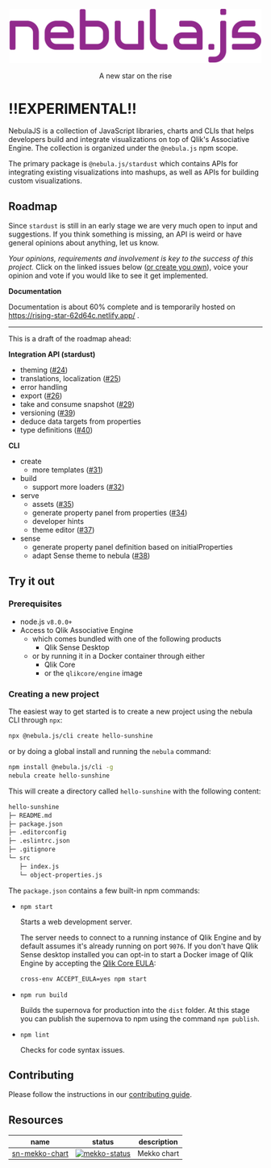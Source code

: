 <p align="center">
  <img width="500" src="./docs/assets/logos/nebula.png" alt="nebula.js logo" />
</p>
<p align="center">A new star on the rise</p>

# !!EXPERIMENTAL!!

NebulaJS is a collection of JavaScript libraries, charts and CLIs that helps developers build and integrate visualizations on top of Qlik's Associative Engine. The collection is organized under the `@nebula.js` npm scope.

The primary package is `@nebula.js/stardust` which contains APIs for integrating existing visualizations into mashups, as well as APIs for building custom visualizations.

## Roadmap

Since `stardust` is still in an early stage we are very much open to input and suggestions. If you think something is missing, an API is weird or have general opinions about anything, let us know.

_Your opinions, requirements and involvement is key to the success of this project._ Click on the linked issues below ([or create you own](https://github.com/qlik-oss/nebula.js/issues/new/choose)), voice your opinion and vote if you would like to see it get implemented.

**Documentation**

Documentation is about 60% complete and is temporarily hosted on https://rising-star-62d64c.netlify.app/ .

---

This is a draft of the roadmap ahead:

**Integration API (stardust)**

- theming ([#24](https://github.com/qlik-oss/nebula.js/issues/24))
- translations, localization ([#25](https://github.com/qlik-oss/nebula.js/issues/25))
- error handling
- export ([#26](https://github.com/qlik-oss/nebula.js/issues/26))
- take and consume snapshot ([#29](https://github.com/qlik-oss/nebula.js/issues/29))
- versioning ([#39](https://github.com/qlik-oss/nebula.js/issues/39))
- deduce data targets from properties
- type definitions ([#40](https://github.com/qlik-oss/nebula.js/issues/40))

**CLI**

- create
  - more templates ([#31](https://github.com/qlik-oss/nebula.js/issues/31))
- build
  - support more loaders ([#32](https://github.com/qlik-oss/nebula.js/issues/32))
- serve
  - assets ([#35](https://github.com/qlik-oss/nebula.js/issues/35))
  - generate property panel from properties ([#34](https://github.com/qlik-oss/nebula.js/issues/34))
  - developer hints
  - theme editor ([#37](https://github.com/qlik-oss/nebula.js/issues/37))
- sense
  - generate property panel definition based on initialProperties
  - adapt Sense theme to nebula ([#38](https://github.com/qlik-oss/nebula.js/issues/38))

## Try it out

### Prerequisites

- node.js `v8.0.0+`
- Access to Qlik Associative Engine
  - which comes bundled with one of the following products
    - Qlik Sense Desktop
  - or by running it in a Docker container through either
    - Qlik Core
    - or the `qlikcore/engine` image

### Creating a new project

The easiest way to get started is to create a new project using the nebula CLI through `npx`:

```sh
npx @nebula.js/cli create hello-sunshine
```

or by doing a global install and running the `nebula` command:

```sh
npm install @nebula.js/cli -g
nebula create hello-sunshine
```

This will create a directory called `hello-sunshine` with the following content:

```sh
hello-sunshine
├─ README.md
├─ package.json
├─ .editorconfig
├─ .eslintrc.json
├─ .gitignore
└─ src
   ├─ index.js
   └─ object-properties.js
```

The `package.json` contains a few built-in npm commands:

- `npm start`

  Starts a web development server.

  The server needs to connect to a running instance of Qlik Engine and by default assumes it's already running on port `9076`. If you don't have Qlik Sense desktop installed you can opt-in to start a Docker image of Qlik Engine by accepting the [Qlik Core EULA](https://core.qlik.com/eula/):

  ```sh
  cross-env ACCEPT_EULA=yes npm start
  ```

- `npm run build`

  Builds the supernova for production into the `dist` folder. At this stage you can publish the supernova to npm using the command `npm publish`.

- `npm lint`

  Checks for code syntax issues.

## Contributing

Please follow the instructions in our [contributing guide](./.github/CONTRIBUTING.md).

## Resources

| name             | status                       | description |
| ---------------- | ---------------------------- | ----------- |
| [sn-mekko-chart] | [![mekko-status]][mekko-npm] | Mekko chart |

[sn-mekko-chart]: https://github.com/qlik-oss/sn-mekko-chart
[mekko-status]: https://img.shields.io/npm/v/@nebula.js/sn-mekko-chart.svg
[mekko-npm]: https://www.npmjs.com/package/@nebula.js/sn-mekko-chart
